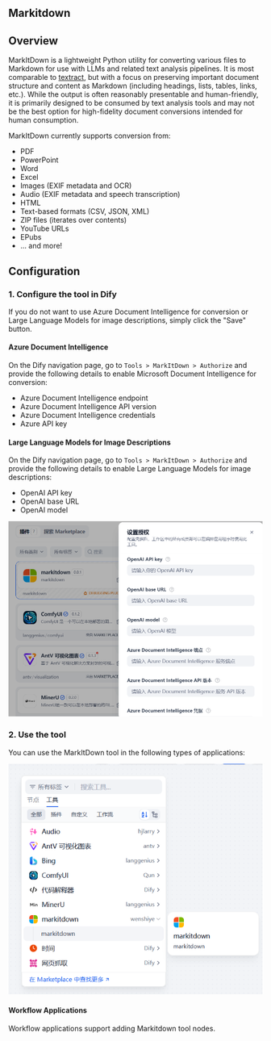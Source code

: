 ## Markitdown

## Overview

MarkItDown is a lightweight Python utility for converting various files to Markdown for use with LLMs and related text analysis pipelines. It is most comparable to [textract](https://github.com/deanmalmgren/textract), but with a focus on preserving important document structure and content as Markdown (including headings, lists, tables, links, etc.). While the output is often reasonably presentable and human-friendly, it is primarily designed to be consumed by text analysis tools and may not be the best option for high-fidelity document conversions intended for human consumption.

MarkItDown currently supports conversion from:

- PDF
- PowerPoint
- Word
- Excel
- Images (EXIF metadata and OCR)
- Audio (EXIF metadata and speech transcription)
- HTML
- Text-based formats (CSV, JSON, XML)
- ZIP files (iterates over contents)
- YouTube URLs
- EPubs
- ... and more!

## Configuration

### 1. Configure the tool in Dify

If you do not want to use Azure Document Intelligence for conversion or Large Language Models for image descriptions, simply click the "Save" button.

#### Azure Document Intelligence

On the Dify navigation page, go to `Tools > MarkItDown > Authorize` and provide the following details to enable Microsoft Document Intelligence for conversion:
- Azure Document Intelligence endpoint
- Azure Document Intelligence API version
- Azure Document Intelligence credentials
- Azure API key

#### Large Language Models for Image Descriptions

On the Dify navigation page, go to `Tools > MarkItDown > Authorize` and provide the following details to enable Large Language Models for image descriptions:
- OpenAI API key
- OpenAI base URL
- OpenAI model

![alt text](./_assets/markitdown-1.png)

### 2. Use the tool

You can use the MarkItDown tool in the following types of applications:

![alt text](./_assets/markitdown-2.png)

#### Workflow Applications

Workflow applications support adding Markitdown tool nodes.
